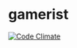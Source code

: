 gamerist
========

[![Code Climate](https://codeclimate.com/github/gert7/gamerist.png)](https://codeclimate.com/github/gert7/gamerist)
